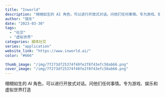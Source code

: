 ```yaml
---
title: "Inworld"
description: "栩栩如生的 AI 角色，可以进行开放式对话。问他们任何事情。专为游戏、娱乐和虚拟世界打造 "
author: "瑞东"
date: "2023-03-30"
tags:
  - "社交"
  - "虚拟世界"
categories: 媒体社交
series: "application"
website_link: "https://www.inworld.ai/"
color: "#666"

thumb_image: "/img/7f273df25374f40fe2f8f43efc50ab66.png"
cover_image: "/img/7f273df25374f40fe2f8f43efc50ab66.png"
---
```


栩栩如生的 AI 角色，可以进行开放式对话。问他们任何事情。专为游戏、娱乐和虚拟世界打造 